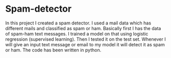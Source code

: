 # Spam-detector

In this project I created a spam detector.
I used a mail data which has different mails and classified as spam or ham.
Basically first I has the data of spam-ham text messages. I trained a model on that using logistic regression (supervised learning).
Then I tested it on the test set. 
Whenever I will give an input text message or email to my model it will detect it as spam or ham.
The code has been written in python.
